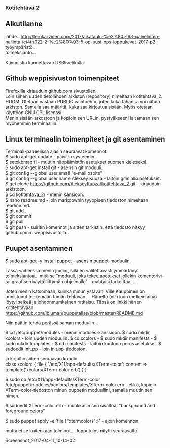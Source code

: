 ### Kotitehtävä 2 

## Alkutilanne  

lähde...http://terokarvinen.com/2017/aikataulu-%e2%80%93-palvelinten-hallinta-ict4tn022-2-%e2%80%93-5-op-uusi-ops-loppukevat-2017-p2  
työympäristö...  
toimeksianto...  

Käynnistin kannettavan USBlivetikulla.  

## Github weppisivuston toimenpiteet

Firefoxilla kirjauduin github.com sivustolleni.  
Loin siihen uuden tietölähden arkiston (repository) nimeltaan kotitehtava_2.  
HUOM. Otetaan vastaan PUBLIC vaihtoehto, joten kuka tahansa voi nähdä 
arkiston. Samalla saa määritä, kuka saa kirjoutua sisään. Myös otetaan 
käyttöön GNU GPL lisenssi.   
Menin sisään arkostoon ja kopioin sen URLin, pystyäkseeni laitamaan sen 
myöhemmin terminaaliin.  

## Linux terminaalin toimenpiteet ja git asentaminen

Terminali-paneelissa ajasin seuraavat komennot:  
$ sudo apt-get update - päivitin systeemin.  
$ setxkbmap fi - muutin näppäimistön asetukset suomen kieleseksi.  
$ sudo apt-get install git - asensin git moduuli.  
$ git config --global user.email "e-mail osoite"  
$ git config --global user.name Aleksey Kuoza - laitoin gitin alkuasetukset.  
$ get clone https://github.com/AlekseyKuoza/kotitehtava_2.git - kirjauduin arkistoon.  
$ cd kotitehtava_2/ - menin kansioon.  
$ nano readme.md - loin markdownin tyyppisen tiedoston nimeltaan readme.md.  
$ git add .  
$ git commit  
$ git pull  
$ git push - suiritin komennot ja sitten tarkistin, että tiedosto näkyy github.com:n weppisivustolla.  

## Puupet asentaminen

$ sudo apt-get -y install puppet - asensin puppet-moduulin.  

Tässä vaiheessa menin jumiin, sillä en valitettavasti ymmärtänyt toimeksiantoa... mitä se "moduuli, joka tekee asetukset jollekin komentorivi- tai graafisen käyttöliittymän ohjelmalle" - mahtaisi tarkoittaa..... 

Joten menin katsomaan, kuinka minun ystäväni Ville Kauppinen on onnistunut teekemään tämän tehtävän.... Häneltä (niin kuin melkein aina) löytyi selkeä ja johdonmumkainen ratkaisu. Tässä on linkki hänen kotitehtävään https://github.com/ibiuman/puppetalias/blob/master/README.md   

Niin päätin tehdä perässä saman moduulin... 

$ cd /etc/puppet/modules - menin modules-kanssioon. 
$ sudo mkdir xcolors - loin uuden moduulin. 
$ cd xcolors - 
$ sudo mkdir manifests - 
$ sudo mkdir templates - 
$ cd manifests - laitoin kuntoon perus asetukset. 
$ sudoedit init.pp - loin init.pp-tiedoston. 

ja kirjoitin siihen seuraavan koodin  
class xcolors {
        file { '/etc/X11/app-defaults/XTerm-color':
                content => template('xcolors/XTerm-color.erb')
        }
}

$ sudo cp /etc/X11/app-defaults/XTerm-color /etc/puppet/modules/xcolors/templates/XTerm-color.erb  - elikä, kopioin XTerm-color-tiedoston minun puppetin moduuliini, samalla muutin sen nimen. 

$ sudoedit XTerm-color.erb - muokkasin sen sisältöä, "background and foreground colors" 

$ sudo puppet apply -e 'file {"xtermcolors":}' - ajoin komennon.

mutta ei se kuitenkaan toiminut.... lopputulos näytti seuraavalta:  

Screenshot_2017-04-11_10-14-02





